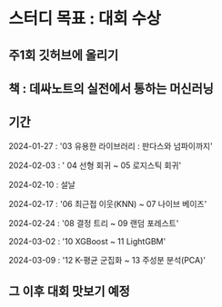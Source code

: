 # 스터디 목표 : 대회 수상
## 주1회 깃허브에 올리기
## 책 : 데싸노트의 실전에서 통하는 머신러닝 

## 기간
  2024-01-27 : '03 유용한 라이브러리 : 판다스와 넘파이까지'
  
  2024-02-03 : ' 04 선형 회귀 ~ 05 로지스틱 회귀'

  2024-02-10 : 설날
 
  2024-02-17 : '06 최근접 이웃(KNN) ~ 07 나이브 베이즈'
 
  2024-02-24 : '08 결정 트리 ~ 09 랜덤 포레스트'
 
  2024-03-02 : '10 XGBoost ~ 11 LightGBM'
 
  2024-03-09 : '12 K-평균 군집화 ~ 13 주성분 분석(PCA)'

## 그 이후 대회 맛보기 예정
